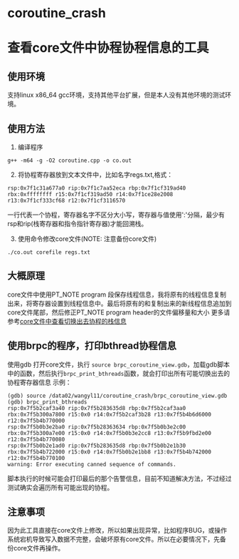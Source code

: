 # coroutine_crash
# 查看core文件中协程协程信息的工具
## 使用环境
支持linux x86_64 gcc环境，支持其他平台扩展，但是本人没有其他环境的测试环境。

## 使用方法
1. 编译程序
```
g++ -m64 -g -O2 coroutine.cpp -o co.out
```
2. 将协程寄存器放到文本文件中，比如名字regs.txt,格式：
```
rsp:0x7f1c31a677a0 rip:0x7f1c7aa52eca rbp:0x7f1cf319ad40 rbx:0xffffffff r15:0x7f1cf319ad50 r14:0x7f1ce28e2008 r13:0x7f1cf333cf68 r12:0x7f1cf3116570
```
一行代表一个协程，寄存器名字不区分大小写，寄存器与值使用':'分隔，最少有rsp和rip(栈寄存器和指令指针寄存器)才能回溯栈。

3. 使用命令修改core文件(NOTE: 注意备份core文件)
```
./co.out corefile regs.txt
```
## 大概原理
core文件中使用PT_NOTE program 段保存线程信息，我将原有的线程信息复制出来，将寄存器设置到线程信息中。最后将原有的和复制出来的新线程信息追加到core文件尾部，然后修正PT_NOTE program header的文件偏移量和大小
更多请参考[core文件中查看切换出去协程的栈信息](https://blog.csdn.net/hnwyllmm/article/details/101057074)

## 使用brpc的程序，打印bthread协程信息
使用gdb 打开core文件，执行 `source brpc_coroutine_view.gdb`，加载gdb脚本中的函数，然后执行`brpc_print_bthreads`函数，就会打印出所有可能切换出去的协程寄存器信息
示例：
```
(gdb) source /data02/wangyl11/coroutine_crash/brpc_coroutine_view.gdb 
(gdb) brpc_print_bthreads
rsp:0x7f5b2caf3a40 rip:0x7f5b283635d8 rbp:0x7f5b2caf3aa0 rbx:0x7f5b300a7800 r15:0x0 r14:0x7f5b2caf3b28 r13:0x7f5b4b6d6000 r12:0x7f5b4b770000
rsp:0x7f5b0b3e2ba0 rip:0x7f5b28363634 rbp:0x7f5b0b3e2c00 rbx:0x7f5b300a7e00 r15:0x0 r14:0x7f5b0b3e2cc8 r13:0x7f5b9fbd2e00 r12:0x7f5b4b770080
rsp:0x7f5b0b2e1ad0 rip:0x7f5b283635d8 rbp:0x7f5b0b2e1b30 rbx:0x7f5b4b722000 r15:0x0 r14:0x7f5b0b2e1bb8 r13:0x7f5b4b742000 r12:0x7f5b4b770100
warning: Error executing canned sequence of commands.
```
脚本执行的时候可能会打印最后的那个告警信息，目前不知道解决方法，不过经过测试确实会遍历所有可能出现的协程。

## 注意事项
因为此工具直接在core文件上修改，所以如果出现异常，比如程序BUG，或操作系统宕机导致写入数据不完整，会破坏原有core文件。所以在必要情况下，先备份core文件再操作。
